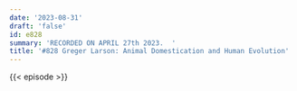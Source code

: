```yaml
---
date: '2023-08-31'
draft: 'false'
id: e828
summary: 'RECORDED ON APRIL 27th 2023.  '
title: '#828 Greger Larson: Animal Domestication and Human Evolution'
---
```

{{< episode >}}
